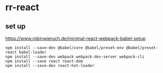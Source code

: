 # rr-react

## set up
https://www.robinwieruch.de/minimal-react-webpack-babel-setup
```
npm install --save-dev @babel/core @babel/preset-env @babel/preset-react babel-loader
npm install --save-dev webpack webpack-dev-server webpack-cli
npm install --save react react-dom
npm install --save-dev react-hot-loader
```